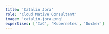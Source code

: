 ```yaml
---
title: 'Catalin Jora'
role: 'Cloud Native Consultant'
image: 'catalin-jora.png'
expertises: ['IaC', 'Kubernetes', 'Docker']
---
```

